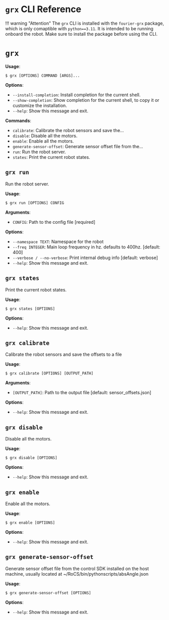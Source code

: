 # `grx` CLI Reference

!!! warning "Attention" 
    The `grx` CLI is installed with the `fourier-grx` package,  which is only comaptible with `python==3.11`. It is intended to be running onboard the robot. Make sure to install the package before using the CLI.


# `grx`

**Usage**:

```console
$ grx [OPTIONS] COMMAND [ARGS]...
```

**Options**:

* `--install-completion`: Install completion for the current shell.
* `--show-completion`: Show completion for the current shell, to copy it or customize the installation.
* `--help`: Show this message and exit.

**Commands**:

* `calibrate`: Calibrate the robot sensors and save the...
* `disable`: Disable all the motors.
* `enable`: Enable all the motors.
* `generate-sensor-offset`: Generate sensor offset file from the...
* `run`: Run the robot server.
* `states`: Print the current robot states.


## `grx run`

Run the robot server.

**Usage**:

```console
$ grx run [OPTIONS] CONFIG
```

**Arguments**:

* `CONFIG`: Path to the config file  [required]

**Options**:

* `--namespace TEXT`: Namespace for the robot
* `--freq INTEGER`: Main loop frequency in hz. defaults to 400hz.  [default: 400]
* `--verbose / --no-verbose`: Print internal debug info  [default: verbose]
* `--help`: Show this message and exit.

## `grx states`

Print the current robot states.

**Usage**:

```console
$ grx states [OPTIONS]
```

**Options**:

* `--help`: Show this message and exit.


## `grx calibrate`

Calibrate the robot sensors and save the offsets to a file

**Usage**:

```console
$ grx calibrate [OPTIONS] [OUTPUT_PATH]
```

**Arguments**:

* `[OUTPUT_PATH]`: Path to the output file  [default: sensor_offsets.json]

**Options**:

* `--help`: Show this message and exit.

## `grx disable`

Disable all the motors.

**Usage**:

```console
$ grx disable [OPTIONS]
```

**Options**:

* `--help`: Show this message and exit.

## `grx enable`

Enable all the motors.

**Usage**:

```console
$ grx enable [OPTIONS]
```

**Options**:

* `--help`: Show this message and exit.

## `grx generate-sensor-offset`

Generate sensor offset file from the control SDK installed on the host machine, usually located at ~/RoCS/bin/pythonscripts/absAngle.json

**Usage**:

```console
$ grx generate-sensor-offset [OPTIONS]
```

**Options**:

* `--help`: Show this message and exit.

